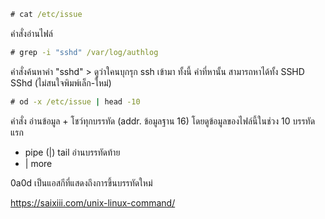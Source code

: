 ```cmd
# cat /etc/issue
```
คำสั่งอ่านไฟล์

```cmd
# grep -i "sshd" /var/log/authlog
```
คำสั่งค้นหาคำ "sshd"    > ดูว่าใคนบุกรุก ssh เข้ามา
ทั้งนี้ คำที่หานั้น สามารถหาได้ทั้ง SSHD SShd (ไม่สนใจพิมพ์เล็ก-ใหม่)

```cmd
# od -x /etc/issue | head -10
```
คำสั่ง อ่านข้อมูล + โชว์ทุกบรรทัด (addr. ข้อมูลฐาน 16) โดยดูข้อมูลของไฟล์นี้ในช่วง 10 บรรทัดแรก

* pipe (|) tail   อ่านบรรทัดท้าย
* | more

0a0d เป็นแอสกีที่แสดงถึงการขึ้นบรรทัดใหม่

https://saixiii.com/unix-linux-command/
